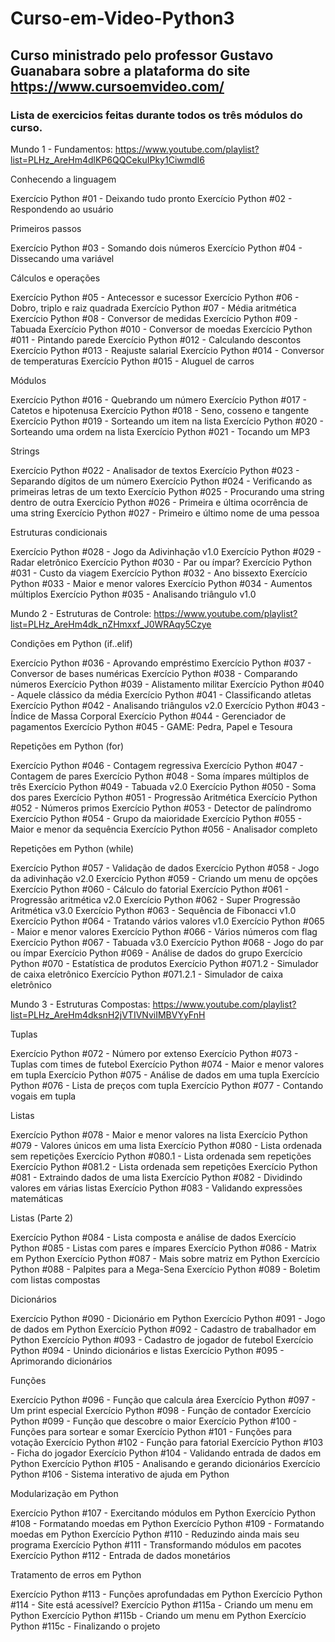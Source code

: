 # Curso-em-Video-Python3

## Curso ministrado pelo professor Gustavo Guanabara sobre a plataforma do site https://www.cursoemvideo.com/

### Lista de exercicios feitas durante todos os três módulos do curso.

Mundo 1 - Fundamentos: https://www.youtube.com/playlist?list=PLHz_AreHm4dlKP6QQCekuIPky1CiwmdI6

Conhecendo a linguagem

Exercício Python #01 - Deixando tudo pronto
Exercício Python #02 - Respondendo ao usuário

Primeiros passos

Exercício Python #03 - Somando dois números
Exercício Python #04 - Dissecando uma variável

Cálculos e operações

Exercício Python #05 - Antecessor e sucessor
Exercício Python #06 - Dobro, triplo e raiz quadrada
Exercício Python #07 - Média aritmética
Exercício Python #08 - Conversor de medidas
Exercício Python #09 - Tabuada
Exercício Python #010 - Conversor de moedas
Exercício Python #011 - Pintando parede
Exercício Python #012 - Calculando descontos
Exercício Python #013 - Reajuste salarial
Exercício Python #014 - Conversor de temperaturas
Exercício Python #015 - Aluguel de carros

Módulos

Exercício Python #016 - Quebrando um número
Exercício Python #017 - Catetos e hipotenusa
Exercício Python #018 - Seno, cosseno e tangente
Exercício Python #019 - Sorteando um item na lista
Exercício Python #020 - Sorteando uma ordem na lista
Exercício Python #021 - Tocando um MP3

Strings

Exercício Python #022 - Analisador de textos
Exercício Python #023 - Separando dígitos de um número
Exercício Python #024 - Verificando as primeiras letras de um texto
Exercício Python #025 - Procurando uma string dentro de outra
Exercício Python #026 - Primeira e última ocorrência de uma string
Exercício Python #027 - Primeiro e último nome de uma pessoa

Estruturas condicionais

Exercício Python #028 - Jogo da Adivinhação v1.0
Exercício Python #029 - Radar eletrônico
Exercício Python #030 - Par ou ímpar?
Exercício Python #031 - Custo da viagem
Exercício Python #032 - Ano bissexto
Exercício Python #033 - Maior e menor valores
Exercício Python #034 - Aumentos múltiplos
Exercício Python #035 - Analisando triângulo v1.0

Mundo 2 - Estruturas de Controle: https://www.youtube.com/playlist?list=PLHz_AreHm4dk_nZHmxxf_J0WRAqy5Czye

Condições em Python (if..elif)

Exercício Python #036 - Aprovando empréstimo
Exercício Python #037 - Conversor de bases numéricas
Exercício Python #038 - Comparando números
Exercício Python #039 - Alistamento militar
Exercício Python #040 - Aquele clássico da média
Exercício Python #041 - Classificando atletas
Exercício Python #042 - Analisando triângulos v2.0
Exercício Python #043 - Índice de Massa Corporal
Exercício Python #044 - Gerenciador de pagamentos
Exercício Python #045 - GAME: Pedra, Papel e Tesoura

Repetições em Python (for)

Exercício Python #046 - Contagem regressiva
Exercício Python #047 - Contagem de pares
Exercício Python #048 - Soma ímpares múltiplos de três
Exercício Python #049 - Tabuada v2.0
Exercício Python #050 - Soma dos pares
Exercício Python #051 - Progressão Aritmética
Exercício Python #052 - Números primos
Exercício Python #053 - Detector de palíndromo
Exercício Python #054 - Grupo da maioridade
Exercício Python #055 - Maior e menor da sequência
Exercício Python #056 - Analisador completo

Repetições em Python (while)

Exercício Python #057 - Validação de dados
Exercício Python #058 - Jogo da adivinhação v2.0
Exercício Python #059 - Criando um menu de opções
Exercício Python #060 - Cálculo do fatorial
Exercício Python #061 - Progressão aritmética v2.0
Exercício Python #062 - Super Progressão Aritmética v3.0
Exercício Python #063 - Sequência de Fibonacci v1.0
Exercício Python #064 - Tratando vários valores v1.0
Exercício Python #065 - Maior e menor valores
Exercício Python #066 - Vários números com flag
Exercício Python #067 - Tabuada v3.0
Exercício Python #068 - Jogo do par ou ímpar
Exercício Python #069 - Análise de dados do grupo
Exercício Python #070 - Estatística de produtos
Exercício Python #071.2 - Simulador de caixa eletrônico
Exercício Python #071.2.1 - Simulador de caixa eletrônico

Mundo 3 - Estruturas Compostas: https://www.youtube.com/playlist?list=PLHz_AreHm4dksnH2jVTIVNviIMBVYyFnH

Tuplas

Exercício Python #072 - Número por extenso
Exercício Python #073 - Tuplas com times de futebol
Exercício Python #074 - Maior e menor valores em tupla
Exercício Python #075 - Análise de dados em uma tupla
Exercício Python #076 - Lista de preços com tupla
Exercício Python #077 - Contando vogais em tupla

Listas

Exercício Python #078 - Maior e menor valores na lista
Exercício Python #079 - Valores únicos em uma lista
Exercício Python #080 - Lista ordenada sem repetições
Exercício Python #080.1 - Lista ordenada sem repetições
Exercício Python #081.2 - Lista ordenada sem repetições
Exercício Python #081 - Extraindo dados de uma lista
Exercício Python #082 - Dividindo valores em várias listas
Exercício Python #083 - Validando expressões matemáticas

Listas (Parte 2)

Exercício Python #084 - Lista composta e análise de dados
Exercício Python #085 - Listas com pares e ímpares
Exercício Python #086 - Matrix em Python
Exercício Python #087 - Mais sobre matriz em Python
Exercício Python #088 - Palpites para a Mega-Sena
Exercício Python #089 - Boletim com listas compostas

Dicionários

Exercício Python #090 - Dicionário em Python
Exercício Python #091 - Jogo de dados em Python
Exercício Python #092 - Cadastro de trabalhador em Python
Exercício Python #093 - Cadastro de jogador de futebol
Exercício Python #094 - Unindo dicionários e listas
Exercício Python #095 - Aprimorando dicionários

Funções

Exercício Python #096 - Função que calcula área
Exercício Python #097 - Um print especial
Exercício Python #098 - Função de contador
Exercício Python #099 - Função que descobre o maior
Exercício Python #100 - Funções para sortear e somar
Exercício Python #101 - Funções para votação
Exercício Python #102 - Função para fatorial
Exercício Python #103 - Ficha do jogador
Exercício Python #104 - Validando entrada de dados em Python
Exercício Python #105 - Analisando e gerando dicionários
Exercício Python #106 - Sistema interativo de ajuda em Python

Modularização em Python

Exercício Python #107 - Exercitando módulos em Python
Exercício Python #108 - Formatando moedas em Python
Exercício Python #109 - Formatando moedas em Python
Exercício Python #110 - Reduzindo ainda mais seu programa
Exercício Python #111 - Transformando módulos em pacotes
Exercício Python #112 - Entrada de dados monetários

Tratamento de erros em Python

Exercício Python #113 - Funções aprofundadas em Python
Exercício Python #114 - Site está acessível?
Exercício Python #115a - Criando um menu em Python
Exercício Python #115b - Criando um menu em Python
Exercício Python #115c - Finalizando o projeto
